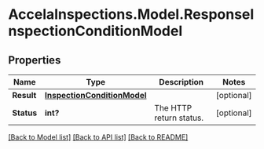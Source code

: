 # AccelaInspections.Model.ResponseInspectionConditionModel
## Properties

Name | Type | Description | Notes
------------ | ------------- | ------------- | -------------
**Result** | [**InspectionConditionModel**](InspectionConditionModel.md) |  | [optional] 
**Status** | **int?** | The HTTP return status. | [optional] 

[[Back to Model list]](../README.md#documentation-for-models) [[Back to API list]](../README.md#documentation-for-api-endpoints) [[Back to README]](../README.md)

